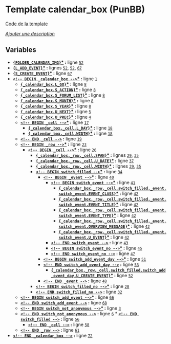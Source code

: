 # Template calendar_box (PunBB)

[Code de la template](../../src/punbb/calendar_box.tpl)

[*Ajouter une description*](https://fa-tvars.appspot.com/tpl/punbb/calendar_box)

## Variables

* __[`{FOLDER_CALENDAR_IMG}`](https://github.com/Etana/template.list/blob/master/var/FOLDER_CALENDAR_IMG.md#readme)<a href="https://fa-tvars.appspot.com/var/FOLDER_CALENDAR_IMG">*</a> :__ ligne [`52`](../../src/punbb/calendar_box.tpl#L52)
* __[`{L_ADD_EVENT}`](https://github.com/Etana/template.list/blob/master/var/L_ADD_EVENT.md#readme)<a href="https://fa-tvars.appspot.com/var/L_ADD_EVENT">*</a> :__ lignes [`52`](../../src/punbb/calendar_box.tpl#L52), [`52`](../../src/punbb/calendar_box.tpl#L52), [`67`](../../src/punbb/calendar_box.tpl#L67)
* __[`{S_CREATE_EVENT}`](https://github.com/Etana/template.list/blob/master/var/S_CREATE_EVENT.md#readme)<a href="https://fa-tvars.appspot.com/var/S_CREATE_EVENT">*</a> :__ ligne [`67`](../../src/punbb/calendar_box.tpl#L67)
* __[`<!-- BEGIN _calendar_box -->`](https://github.com/Etana/template.list/blob/master/var/_calendar_box.md#readme)<a href="https://fa-tvars.appspot.com/var/_calendar_box">*</a> :__ ligne [`1`](../../src/punbb/calendar_box.tpl#L1)
    * __[`{_calendar_box.L_GO}`](https://github.com/Etana/template.list/blob/master/var/_calendar_box.L_GO.md#readme)<a href="https://fa-tvars.appspot.com/var/_calendar_box.L_GO">*</a> :__ ligne [`8`](../../src/punbb/calendar_box.tpl#L8)
    * __[`{_calendar_box.S_ACTION}`](https://github.com/Etana/template.list/blob/master/var/_calendar_box.S_ACTION.md#readme)<a href="https://fa-tvars.appspot.com/var/_calendar_box.S_ACTION">*</a> :__ ligne [`8`](../../src/punbb/calendar_box.tpl#L8)
    * __[`{_calendar_box.S_FORUM_LIST}`](https://github.com/Etana/template.list/blob/master/var/_calendar_box.S_FORUM_LIST.md#readme)<a href="https://fa-tvars.appspot.com/var/_calendar_box.S_FORUM_LIST">*</a> :__ ligne [`8`](../../src/punbb/calendar_box.tpl#L8)
    * __[`{_calendar_box.S_MONTH}`](https://github.com/Etana/template.list/blob/master/var/_calendar_box.S_MONTH.md#readme)<a href="https://fa-tvars.appspot.com/var/_calendar_box.S_MONTH">*</a> :__ ligne [`8`](../../src/punbb/calendar_box.tpl#L8)
    * __[`{_calendar_box.S_YEAR}`](https://github.com/Etana/template.list/blob/master/var/_calendar_box.S_YEAR.md#readme)<a href="https://fa-tvars.appspot.com/var/_calendar_box.S_YEAR">*</a> :__ ligne [`8`](../../src/punbb/calendar_box.tpl#L8)
    * __[`{_calendar_box.U_NEXT}`](https://github.com/Etana/template.list/blob/master/var/_calendar_box.U_NEXT.md#readme)<a href="https://fa-tvars.appspot.com/var/_calendar_box.U_NEXT">*</a> :__ ligne [`5`](../../src/punbb/calendar_box.tpl#L5)
    * __[`{_calendar_box.U_PREC}`](https://github.com/Etana/template.list/blob/master/var/_calendar_box.U_PREC.md#readme)<a href="https://fa-tvars.appspot.com/var/_calendar_box.U_PREC">*</a> :__ ligne [`4`](../../src/punbb/calendar_box.tpl#L4)
    * __[`<!-- BEGIN _cell -->`](https://github.com/Etana/template.list/blob/master/var/_calendar_box._cell.md#readme)<a href="https://fa-tvars.appspot.com/var/_calendar_box._cell">*</a> :__ ligne [`17`](../../src/punbb/calendar_box.tpl#L17)
        * __[`{_calendar_box._cell.L_DAY}`](https://github.com/Etana/template.list/blob/master/var/_calendar_box._cell.L_DAY.md#readme)<a href="https://fa-tvars.appspot.com/var/_calendar_box._cell.L_DAY">*</a> :__ ligne [`18`](../../src/punbb/calendar_box.tpl#L18)
        * __[`{_calendar_box._cell.WIDTH}`](https://github.com/Etana/template.list/blob/master/var/_calendar_box._cell.WIDTH.md#readme)<a href="https://fa-tvars.appspot.com/var/_calendar_box._cell.WIDTH">*</a> :__ ligne [`18`](../../src/punbb/calendar_box.tpl#L18)
    * __[`<!-- END _cell -->`](https://github.com/Etana/template.list/blob/master/var/_calendar_box._cell.md#readme) :__ ligne [`19`](../../src/punbb/calendar_box.tpl#L19)
    * __[`<!-- BEGIN _row -->`](https://github.com/Etana/template.list/blob/master/var/_calendar_box._row.md#readme)<a href="https://fa-tvars.appspot.com/var/_calendar_box._row">*</a> :__ ligne [`23`](../../src/punbb/calendar_box.tpl#L23)
        * __[`<!-- BEGIN _cell -->`](https://github.com/Etana/template.list/blob/master/var/_calendar_box._row._cell.md#readme)<a href="https://fa-tvars.appspot.com/var/_calendar_box._row._cell">*</a> :__ ligne [`26`](../../src/punbb/calendar_box.tpl#L26)
            * __[`{_calendar_box._row._cell.SPAN}`](https://github.com/Etana/template.list/blob/master/var/_calendar_box._row._cell.SPAN.md#readme)<a href="https://fa-tvars.appspot.com/var/_calendar_box._row._cell.SPAN">*</a> :__ lignes [`29`](../../src/punbb/calendar_box.tpl#L29), [`35`](../../src/punbb/calendar_box.tpl#L35)
            * __[`{_calendar_box._row._cell.U_DATE}`](https://github.com/Etana/template.list/blob/master/var/_calendar_box._row._cell.U_DATE.md#readme)<a href="https://fa-tvars.appspot.com/var/_calendar_box._row._cell.U_DATE">*</a> :__ ligne [`37`](../../src/punbb/calendar_box.tpl#L37)
            * __[`{_calendar_box._row._cell.WIDTH}`](https://github.com/Etana/template.list/blob/master/var/_calendar_box._row._cell.WIDTH.md#readme)<a href="https://fa-tvars.appspot.com/var/_calendar_box._row._cell.WIDTH">*</a> :__ lignes [`29`](../../src/punbb/calendar_box.tpl#L29), [`35`](../../src/punbb/calendar_box.tpl#L35)
            * __[`<!-- BEGIN switch_filled -->`](https://github.com/Etana/template.list/blob/master/var/_calendar_box._row._cell.switch_filled.md#readme)<a href="https://fa-tvars.appspot.com/var/_calendar_box._row._cell.switch_filled">*</a> :__ ligne [`34`](../../src/punbb/calendar_box.tpl#L34)
                * __[`<!-- BEGIN _event -->`](https://github.com/Etana/template.list/blob/master/var/_calendar_box._row._cell.switch_filled._event.md#readme)<a href="https://fa-tvars.appspot.com/var/_calendar_box._row._cell.switch_filled._event">*</a> :__ ligne [`40`](../../src/punbb/calendar_box.tpl#L40)
                    * __[`<!-- BEGIN switch_event -->`](https://github.com/Etana/template.list/blob/master/var/_calendar_box._row._cell.switch_filled._event.switch_event.md#readme)<a href="https://fa-tvars.appspot.com/var/_calendar_box._row._cell.switch_filled._event.switch_event">*</a> :__ ligne [`41`](../../src/punbb/calendar_box.tpl#L41)
                        * __[`{_calendar_box._row._cell.switch_filled._event.switch_event.EVENT_CLASS}`](https://github.com/Etana/template.list/blob/master/var/_calendar_box._row._cell.switch_filled._event.switch_event.EVENT_CLASS.md#readme)<a href="https://fa-tvars.appspot.com/var/_calendar_box._row._cell.switch_filled._event.switch_event.EVENT_CLASS">*</a> :__ ligne [`42`](../../src/punbb/calendar_box.tpl#L42)
                        * __[`{_calendar_box._row._cell.switch_filled._event.switch_event.EVENT_TITLE}`](https://github.com/Etana/template.list/blob/master/var/_calendar_box._row._cell.switch_filled._event.switch_event.EVENT_TITLE.md#readme)<a href="https://fa-tvars.appspot.com/var/_calendar_box._row._cell.switch_filled._event.switch_event.EVENT_TITLE">*</a> :__ ligne [`42`](../../src/punbb/calendar_box.tpl#L42)
                        * __[`{_calendar_box._row._cell.switch_filled._event.switch_event.EVENT_TYPE}`](https://github.com/Etana/template.list/blob/master/var/_calendar_box._row._cell.switch_filled._event.switch_event.EVENT_TYPE.md#readme)<a href="https://fa-tvars.appspot.com/var/_calendar_box._row._cell.switch_filled._event.switch_event.EVENT_TYPE">*</a> :__ ligne [`42`](../../src/punbb/calendar_box.tpl#L42)
                        * __[`{_calendar_box._row._cell.switch_filled._event.switch_event.OVERVIEW_MESSAGE}`](https://github.com/Etana/template.list/blob/master/var/_calendar_box._row._cell.switch_filled._event.switch_event.OVERVIEW_MESSAGE.md#readme)<a href="https://fa-tvars.appspot.com/var/_calendar_box._row._cell.switch_filled._event.switch_event.OVERVIEW_MESSAGE">*</a> :__ ligne [`42`](../../src/punbb/calendar_box.tpl#L42)
                        * __[`{_calendar_box._row._cell.switch_filled._event.switch_event.U_EVENT}`](https://github.com/Etana/template.list/blob/master/var/_calendar_box._row._cell.switch_filled._event.switch_event.U_EVENT.md#readme)<a href="https://fa-tvars.appspot.com/var/_calendar_box._row._cell.switch_filled._event.switch_event.U_EVENT">*</a> :__ ligne [`42`](../../src/punbb/calendar_box.tpl#L42)
                    * __[`<!-- END switch_event -->`](https://github.com/Etana/template.list/blob/master/var/_calendar_box._row._cell.switch_filled._event.switch_event.md#readme) :__ ligne [`43`](../../src/punbb/calendar_box.tpl#L43)
                    * __[`<!-- BEGIN switch_event_no -->`](https://github.com/Etana/template.list/blob/master/var/_calendar_box._row._cell.switch_filled._event.switch_event_no.md#readme)<a href="https://fa-tvars.appspot.com/var/_calendar_box._row._cell.switch_filled._event.switch_event_no">*</a> :__ ligne [`45`](../../src/punbb/calendar_box.tpl#L45)
                    * __[`<!-- END switch_event_no -->`](https://github.com/Etana/template.list/blob/master/var/_calendar_box._row._cell.switch_filled._event.switch_event_no.md#readme) :__ ligne [`47`](../../src/punbb/calendar_box.tpl#L47)
                * __[`<!-- BEGIN switch_add_event_day -->`](https://github.com/Etana/template.list/blob/master/var/_calendar_box._row._cell.switch_filled.switch_add_event_day.md#readme)<a href="https://fa-tvars.appspot.com/var/_calendar_box._row._cell.switch_filled.switch_add_event_day">*</a> :__ ligne [`51`](../../src/punbb/calendar_box.tpl#L51)
                * __[`<!-- END switch_add_event_day -->`](https://github.com/Etana/template.list/blob/master/var/_calendar_box._row._cell.switch_filled.switch_add_event_day.md#readme) :__ ligne [`53`](../../src/punbb/calendar_box.tpl#L53)
                    * __[`{_calendar_box._row._cell.switch_filled.switch_add_event_day.U_CREATE_EVENT}`](https://github.com/Etana/template.list/blob/master/var/_calendar_box._row._cell.switch_filled.switch_add_event_day.U_CREATE_EVENT.md#readme)<a href="https://fa-tvars.appspot.com/var/_calendar_box._row._cell.switch_filled.switch_add_event_day.U_CREATE_EVENT">*</a> :__ ligne [`52`](../../src/punbb/calendar_box.tpl#L52)
                * __[`<!-- END _event -->`](https://github.com/Etana/template.list/blob/master/var/_calendar_box._row._cell.switch_filled._event.md#readme) :__ ligne [`48`](../../src/punbb/calendar_box.tpl#L48)
            * __[`<!-- BEGIN switch_filled_no -->`](https://github.com/Etana/template.list/blob/master/var/_calendar_box._row._cell.switch_filled_no.md#readme)<a href="https://fa-tvars.appspot.com/var/_calendar_box._row._cell.switch_filled_no">*</a> :__ ligne [`28`](../../src/punbb/calendar_box.tpl#L28)
            * __[`<!-- END switch_filled_no -->`](https://github.com/Etana/template.list/blob/master/var/_calendar_box._row._cell.switch_filled_no.md#readme) :__ ligne [`32`](../../src/punbb/calendar_box.tpl#L32)
    * __[`<!-- BEGIN switch_add_event -->`](https://github.com/Etana/template.list/blob/master/var/_calendar_box.switch_add_event.md#readme)<a href="https://fa-tvars.appspot.com/var/_calendar_box.switch_add_event">*</a> :__ ligne [`66`](../../src/punbb/calendar_box.tpl#L66)
    * __[`<!-- END switch_add_event -->`](https://github.com/Etana/template.list/blob/master/var/_calendar_box.switch_add_event.md#readme) :__ ligne [`68`](../../src/punbb/calendar_box.tpl#L68)
    * __[`<!-- BEGIN switch_not_anonymous -->`](https://github.com/Etana/template.list/blob/master/var/_calendar_box.switch_not_anonymous.md#readme)<a href="https://fa-tvars.appspot.com/var/_calendar_box.switch_not_anonymous">*</a> :__ ligne [`3`](../../src/punbb/calendar_box.tpl#L3)
    * __[`<!-- END switch_not_anonymous -->`](https://github.com/Etana/template.list/blob/master/var/_calendar_box.switch_not_anonymous.md#readme) :__ ligne [`6`](../../src/punbb/calendar_box.tpl#L6)
            * __[`<!-- END switch_filled -->`](https://github.com/Etana/template.list/blob/master/var/_calendar_box._row._cell.switch_filled.md#readme) :__ ligne [`56`](../../src/punbb/calendar_box.tpl#L56)
        * __[`<!-- END _cell -->`](https://github.com/Etana/template.list/blob/master/var/_calendar_box._row._cell.md#readme) :__ ligne [`58`](../../src/punbb/calendar_box.tpl#L58)
    * __[`<!-- END _row -->`](https://github.com/Etana/template.list/blob/master/var/_calendar_box._row.md#readme) :__ ligne [`61`](../../src/punbb/calendar_box.tpl#L61)
* __[`<!-- END _calendar_box -->`](https://github.com/Etana/template.list/blob/master/var/_calendar_box.md#readme) :__ ligne [`72`](../../src/punbb/calendar_box.tpl#L72)
